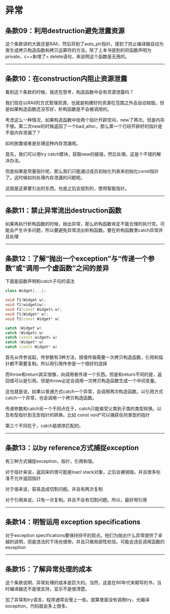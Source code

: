 # 异常

## 条款09：利用destruction避免泄露资源

这个条款讲的大致还是RAII，然后将到了auto_ptr指针。提到了防止编译器自动为类生成拷贝构造函数和拷贝运算符的方法。除了上本书提到的将函数声明为private，c++新增了= delete语句，来说明这个函数是无用的。

***

## 条款10：在construction内阻止资源泄露

看到这个条款的时候，我还在思考，构造函数中会有资源泄露吗？

我们现在以RAII的方式管理资源，也就是构建好的资源在范围之外会自动销毁。但是如果构造函数还没写好，析构函数是不会被调用的。

考虑这么一种情况，如果构造函数中给两个指针开辟空间，new了两次。但是内存不够。第二次new的时候返回了一个bad_alloc，那么第一个已经开辟好的指针是不是内存泄漏了？

如何放置或者是处理这种内存泄漏呢。

首先，我们可以用try catch模块，获取new的报错，然后处理。这是个不错的解决办法。

但是如果是常量指针呢，那么我们只能通过成员初始化列表来初始化const指针了。这时候如何处理内存泄漏的问题呢。

这就是这章要引出的东西，也是之后会提到的，使用智能指针。

***

## 条款11：禁止异常流出destruction函数

如果再执行析构函数的时候，抛出异常，那么析构函数肯定不能合理的执行完。可能会产生许多问题，所以要避免异常流出析构函数。要在析构函数里catch异常并且处理

***

## 条款12：了解“抛出一个exception”与“传递一个参数”或“调用一个虚函数”之间的差异

下面是函数声明和catch子句的语法

```c++
class Widget{...};

void f1(Widget w);
void f1(widget&w);
void f1(const Widget& w);
void f1(Widget* w);
void f1(const Widget* w)

catch (Widget w)
catch (Widget& w)
catch (const widget& w)
catch (Widget* w)
catch (const Widget* w)
```

首先从传参说起，传参数有3种方法，按值传输需要一次拷贝构造函数，引用和指针都不需要复制。所以用引用传参是一个很好的选择

而throw和return其实很像，向调用者传递一个东西。但是和return不同的是，返回值可以是引用。但是throw必定会调用一次拷贝构造函数生成一个中间变量。

这也就是说，如果以普通方式catch一个异常，会调用两次构造函数。以引用方式catch一个异常，也会调用一个拷贝构造函数。

传递参数和catch另一个不同点在于，catch只能接受父类到子类的类型转换。以及有型指针到无型指针的转换。比如 const void*可以捕获任何类型的指针

第三个不同在于，catch是顺序匹配的。

***

## 条款13：以by reference方式捕捉exception

有三种方式捕捉exception，指针，引用和值。

对于指针来说，返回来的很可能是loacl stack对象，之后会被销毁。并且很多标准不允许返回指针

对于值来说，容易造成切割问题。并且有两次复制

对于引用来说，只有一次复制。并且不会有切割问题。所以，最好用引用

***

## 条款14：明智运用 exception specifications

对于exception specifications要保持持平的观点。他们为抛出什么异常提供了卓越的说明，但是违法的下场也很惨。并且只做局部性检验。可能会违反调用函数的exception

***

## 条款15：了解异常处理的成本

这个条款说明，异常处理的成本是巨大的。当然，这是在90年代末期写的书，当时编译器还不是很支持，显示不是很清楚。

加了异常和try语言，程序通常会慢上一些。就算里面没有调用try，光编译exception，代码就会多上很多。
